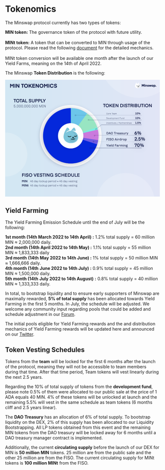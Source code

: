 # Tokenomics

The Minswap protocol currently has two types of tokens:

**MIN token:** The governance token of the protocol with future utility. \
\
**MINt token:** A token that can be converted to MIN through usage of the protocol. Please read the following [document](https://minswap-labs.medium.com/how-to-convert-your-mint-tokens-c7331c8eaa01) for the detailed mechanics.\
\
MINt token conversion will be available one month after the launch of our Yield Farms, meaning on the 14th of April 2022.

The Minswap **Token Distribution** is the following:

![](.gitbook/assets/tokenomics.png)

## Yield Farming

The Yield Farming Emission Schedule until the end of July will be the following:

**1st month (14th March 2022 to 14th April) :** 1.2% total supply = 60 million MIN ≈ 2,000,000 daily. \
**2nd month (14th April 2022 to 14th May) :** 1.1% total supply = 55 million MIN ≈ 1,833,333 daily \
**3rd month** **(14th** **May 2022 to 14th June) :** 1% total supply = 50 million MIN ≈ 1,666,666 daily. \
**4th month (14th** **June 2022 to 14th July) :** 0.9% total supply = 45 million MIN ≈ 1,500,000 daily. \
**5th month (14th** **July 2022 to 14th August)** **:** 0.8% total supply = 40 million MIN ≈ 1,333,333 daily.

In total, to bootstrap liquidity and to ensure early supporters of Minswap are maximally rewarded, **5% of total supply** has been allocated towards Yield Farming in the first 5 months. In July, the schedule will be adjusted. We welcome any community input regarding pools that could be added and schedule adjustment in our [Forum](https://forum.minswap.org).

The initial pools eligible for Yield Farming rewards and the and distribution mechanics of Yield Farming rewards will be updated here and announced on our [Twitter](https://twitter.com/MinswapDEX).&#x20;

## Token Vesting Schedules

Tokens from the **team** will be locked for the first 6 months after the launch of the protocol, meaning they will not be accessible to team members during that time. After that time period, Team tokens will vest linearly during the next 2.5 years.

Regarding the 10% of total supply of tokens from the **development fund**, please note 0.5% of them were allocated to our public sale at the price of 1 ADA equals 40 MIN. 4% of these tokens will be unlocked at launch and the remaining 5.5% will vest in the same schedule as team tokens (6 months cliff and 2.5 years linear).

The **DAO Treasury** has an allocation of 6% of total supply. To bootstrap liquidity on the DEX, 2% of this supply has been allocated to our Liquidity Bootstrapping. All LP tokens obtained from this event and the remaining MIN tokens from the DAO treasury will be locked away for 6 months until a DAO treasury manager contract is implemented.

Additionally, the current **circulating supply** before the launch of our DEX for MIN is **50 million MIN** tokens. 25 million are from the public sale and the other 25 million are from the FISO. The current circulating supply for MINt tokens is **100 million MINt** from the FISO.

